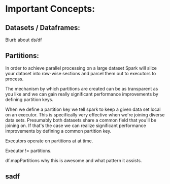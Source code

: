 # Important Concepts:


## Datasets / Dataframes:
Blurb about ds/df


## Partitions:
In order to achieve parallel processing on a large dataset Spark will slice your dataset into row-wise sections and
parcel them out to executors to process.


The mechanism by which partitions are created can be as transparent as you like and we can gain really significant
performance improvements by defining partition keys.


When we define a partition key we tell spark to keep a given data set local on an executor.  This is specifically very
effective when we're joining diverse data sets.  Presumably both datasets share a common field that you'll be joining
on.  If that's the case we can realize significant performance improvements by defining a common partition key.

Executors operate on partitions at at time.

Executor != partitions.

df.mapPartitions why this is awesome and what pattern it assists.


## sadf